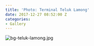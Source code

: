 ```yaml
---
title: 'Photo: Terminal Teluk Lamong'
date: 2017-12-27 08:52:00 Z
categories:
- Gallery
---
```


![bg-teluk-lamong.jpg](/uploads/bg-teluk-lamong.jpg)